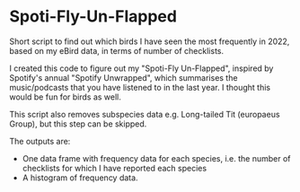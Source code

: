 # Spoti-Fly-Un-Flapped
Short script to find out which birds I have seen the most frequently in 2022, based on my eBird data, in terms of number of checklists. 

I created this code to figure out my "Spoti-Fly Un-Flapped", inspired by Spotify's annual "Spotify Unwrapped", which summarises the music/podcasts 
that you have listened to in the last year. I thought this would be fun for birds as well.

This script also removes subspecies data e.g. Long-tailed Tit (europaeus Group), but this step can be skipped. 

The outputs are:
- One data frame with frequency data for each species, i.e. the number of checklists for which I have reported each species
- A histogram of frequency data.


